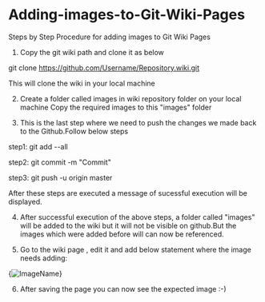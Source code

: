 # Adding-images-to-Git-Wiki-Pages
Steps by Step Procedure for adding images to Git Wiki Pages


1) Copy the git wiki path and clone it as below

git clone https://github.com/Username/Repository.wiki.git

This will clone the wiki in your local machine

2) Create a folder called images in wiki repository folder on your local machine
   Copy the required images to this "images" folder
   
3) This is the last step where we need to push the changes we made back to the Github.Follow below steps
   
step1: git add --all

step2: git commit -m "Commit"

step3: git push -u origin master

After these steps are executed a message of sucessful execution will be displayed.

4) After successful execution of the above steps, a folder called "images" will be added to the wiki but it will not be visible on github.But the images which were added before will can now be referenced.

5) Go to the wiki page , edit it and add below statement where the image needs adding:
 
 {![ImageName](images/imagename.jpg)} 
 
6) After saving the page you can now see the expected image :-)
 
 


